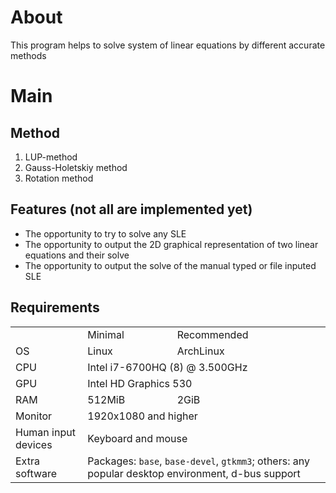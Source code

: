# About

This program helps to solve system of linear equations by different accurate methods

# Main
## Method

1. LUP-method
1. Gauss-Holetskiy method
1. Rotation method

## Features (not all are implemented yet)

- The opportunity to try to solve any SLE
- The opportunity to output the 2D graphical representation of two linear equations and their solve
- The opportunity to output the solve of the manual typed or file inputed SLE

## Requirements

<table>
  <th>
    <td>Minimal</td><td>Recommended</td>
  </th>
  <tr>
    <td>OS</td>
    <td>Linux</td>
    <td>ArchLinux</td>
  </tr>
  <tr>
    <td>CPU</td>
    <td colspan=2>Intel i7-6700HQ (8) @ 3.500GHz</td>
  </tr>
  <tr>
    <td>GPU</td>
    <td colspan=2>Intel HD Graphics 530</td>
  </tr>
  <tr>
    <td>RAM</td>
    <td>512MiB</td>
    <td>2GiB</td>
  </tr>
  <tr>
    <td>Monitor</td>
    <td colspan=2>1920x1080 and higher</td>
  </tr>
  <tr>
    <td>Human input devices</td>
    <td colspan=2>Keyboard and mouse</td>
  </tr>
  <tr>
    <td>Extra software</td>
    <td colspan=2>Packages: <code>base</code>, <code>base-devel</code>, <code>gtkmm3</code>; others: any popular desktop environment, d-bus support</td>
  </tr>
</table>

